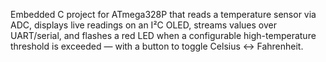 Embedded C project for ATmega328P that reads a temperature sensor via ADC, displays live readings on an I²C OLED, streams values over UART/serial, and flashes a red LED when a configurable high-temperature threshold is exceeded — with a button to toggle Celsius ↔ Fahrenheit.
